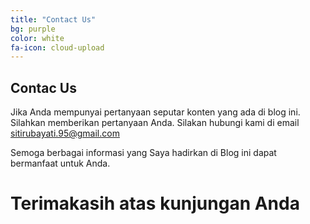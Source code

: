 ```yaml
---
title: "Contact Us"
bg: purple
color: white
fa-icon: cloud-upload
---
```


## Contac Us

Jika Anda mempunyai pertanyaan seputar konten yang ada di blog ini. Silahkan memberikan pertanyaan Anda. Silakan hubungi kami di email sitirubayati.95@gmail.com

Semoga berbagai informasi yang Saya hadirkan di Blog ini dapat bermanfaat untuk Anda.

# Terimakasih atas kunjungan Anda


